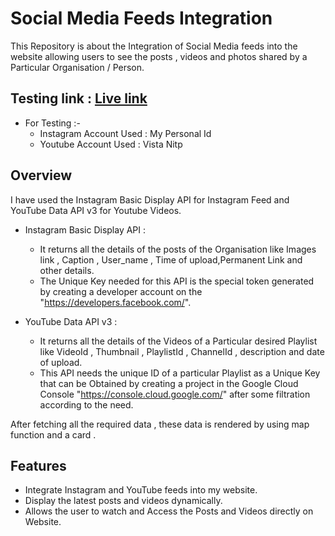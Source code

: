 
# Social Media Feeds Integration

This Repository is about the Integration of Social Media feeds into the website allowing users to see the posts , videos and photos shared by a Particular Organisation / Person.

## Testing link : [Live link]()

   - For Testing :-
      - Instagram Account Used : My Personal Id
      - Youtube Account Used : Vista Nitp

## Overview

  I have used the Instagram Basic Display API for Instagram Feed and YouTube Data API v3 for Youtube Videos.


  - Instagram Basic Display API :
	- It returns all the details of the posts of the Organisation like Images link , Caption , User_name , Time of 		  upload,Permanent Link and other details.
	- The Unique Key needed for this API is the special token generated by creating a developer account on the 
          "https://developers.facebook.com/".


   - YouTube Data API v3 :
	  - It returns all the details of the Videos of a Particular desired Playlist like VideoId , Thumbnail , PlaylistId ,
               	ChannelId , description and date of upload.
	  - This API needs the unique ID of a particular Playlist as a Unique Key that can be Obtained by creating a project 		in the Google Cloud Console "https://console.cloud.google.com/" after some filtration according to the need.

  After fetching all the required data , these data is rendered by using map function and a card .
	

## Features

- Integrate Instagram and YouTube feeds into my website.
- Display the latest posts and videos dynamically.
- Allows the user to watch and Access the Posts and Videos directly on Website.


